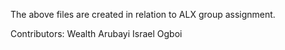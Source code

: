 The above files are created in relation to ALX group assignment.

Contributors:
Wealth Arubayi
Israel Ogboi
